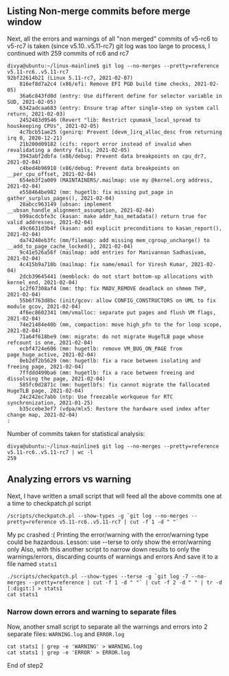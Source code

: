 ## Listing Non-merge commits before merge window

Next, all the errors and warnings of all "non merged" commits of v5-rc6 to v5-rc7 is taken
(since v5.10..v5.11-rc7) git log was too large to process, I continued with 259 commits of rc6 and rc7

```
divya@ubuntu:~/linux-mainline$ git log --no-merges --pretty=reference v5.11-rc6..v5.11-rc7
92bf22614b21 (Linux 5.11-rc7, 2021-02-07)
    816ef8d7a2c4 (x86/efi: Remove EFI PGD build time checks, 2021-02-05)
    36a6c843fd0d (entry: Use different define for selector variable in SUD, 2021-02-05)
    6342adcaa683 (entry: Ensure trap after single-step on system call return, 2021-02-03)
    2452483d9546 (Revert "lib: Restrict cpumask_local_spread to houskeeping CPUs", 2021-02-05)
    4c7bcb51ae25 (genirq: Prevent [devm_]irq_alloc_desc from returning irq 0, 2020-12-21)
    21b200d09182 (cifs: report error instead of invalid when revalidating a dentry fails, 2021-02-05)
    3943abf2dbfa (x86/debug: Prevent data breakpoints on cpu_dr7, 2021-02-04)
    c4bed4b96918 (x86/debug: Prevent data breakpoints on __per_cpu_offset, 2021-02-04)
    654eb3f2a009 (MAINTAINERS/.mailmap: use my @kernel.org address, 2021-02-04)
    e558464be982 (mm: hugetlb: fix missing put_page in gather_surplus_pages(), 2021-02-04)
    28abcc963149 (ubsan: implement __ubsan_handle_alignment_assumption, 2021-02-04)
    b99acdcbfe3c (kasan: make addr_has_metadata() return true for valid addresses, 2021-02-04)
    49c6631d3b4f (kasan: add explicit preconditions to kasan_report(), 2021-02-04)
    da74240eb3fc (mm/filemap: add missing mem_cgroup_uncharge() to __add_to_page_cache_locked(), 2021-02-04)
    9c41e526a56f (mailmap: add entries for Manivannan Sadhasivam, 2021-02-04)
    4c415b9a710b (mailmap: fix name/email for Viresh Kumar, 2021-02-04)
    2dcb39645441 (memblock: do not start bottom-up allocations with kernel_end, 2021-02-04)
    1c2f67308af4 (mm: thp: fix MADV_REMOVE deadlock on shmem THP, 2021-02-04)
    55b6f763d8bc (init/gcov: allow CONFIG_CONSTRUCTORS on UML to fix module gcov, 2021-02-04)
    4f6ec8602341 (mm/vmalloc: separate put pages and flush VM flags, 2021-02-04)
    74e21484e40b (mm, compaction: move high_pfn to the for loop scope, 2021-02-04)
    71a64f618be9 (mm: migrate: do not migrate HugeTLB page whose refcount is one, 2021-02-04)
    ecbf4724e606 (mm: hugetlb: remove VM_BUG_ON_PAGE from page_huge_active, 2021-02-04)
    0eb2df2b5629 (mm: hugetlb: fix a race between isolating and freeing page, 2021-02-04)
    7ffddd499ba6 (mm: hugetlb: fix a race between freeing and dissolving the page, 2021-02-04)
    585fc0d2871c (mm: hugetlbfs: fix cannot migrate the fallocated HugeTLB page, 2021-02-04)
    24c242ec7abb (ntp: Use freezable workqueue for RTC synchronization, 2021-01-25)
    b35ccebe3ef7 (vdpa/mlx5: Restore the hardware used index after change map, 2021-02-04)
:
```

Number of commits taken for statistical analysis:
```
divya@ubuntu:~/linux-mainline$ git log --no-merges --pretty=reference v5.11-rc6..v5.11-rc7 | wc -l
259
```

## Analyzing errors vs warning

Next, I have written a small script that will feed all the above commits one at a time to checkpatch.pl script

```
/scripts/checkpatch.pl --show-types -g `git log --no-merges --pretty=reference v5.11-rc6..v5.11-rc7 | cut -f 1 -d " "`
```

My pc crashed :( 
Printing the error/warning with the error/warning type could be hazardous. Lesson: use --terse to only show the error/warning only
Also, with this another script to narrow down results to only the warnings/errors, discarding counts of warnings and errors
And save it to a file named `stats1`

```
./scripts/checkpatch.pl --show-types --terse -g `git log -7 --no-merges --pretty=reference | cut -f 1 -d " "` | cut -f 2 -d " " | tr -d [:digit:] > stats1
cat stats1
```

### Narrow down errors and warning to separate files
Now, another small script to separate all the warnings and errors into 2 separate files: `WARNING.log` and `ERROR.log`

```
cat stats1 | grep -e 'WARNING' > WARNING.log
cat stats1 | grep -e 'ERROR' > ERROR.log
```

End of step2
